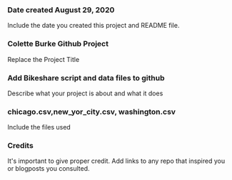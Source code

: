 ### Date created August 29, 2020
Include the date you created this project and README file.

### Colette Burke Github Project
Replace the Project Title

### Add Bikeshare script and data files to github
Describe what your project is about and what it does

### chicago.csv,new_yor_city.csv, washington.csv
Include the files used

### Credits
It's important to give proper credit. Add links to any repo that inspired you or blogposts you consulted.
